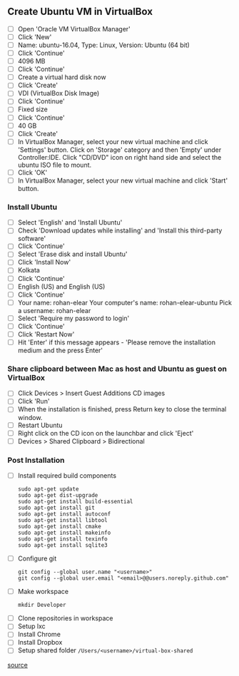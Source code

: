 ## Create Ubuntu VM in VirtualBox

- [ ] Open 'Oracle VM VirtualBox Manager'
- [ ] Click 'New'
- [ ] Name: ubuntu-16.04, Type: Linux, Version: Ubuntu (64 bit)
- [ ] Click 'Continue'
- [ ] 4096 MB
- [ ] Click 'Continue'
- [ ] Create a virtual hard disk now
- [ ] Click 'Create'
- [ ] VDI (VirtualBox Disk Image)
- [ ] Click 'Continue'
- [ ] Fixed size
- [ ] Click 'Continue'
- [ ] 40 GB
- [ ] Click 'Create'
- [ ] In VirtualBox Manager, select your new virtual machine and click 'Settings' button. Click on 'Storage' category and then 'Empty' under Controller:IDE. Click "CD/DVD" icon on right hand side and select the ubuntu ISO file to mount.
- [ ] Click 'OK'
- [ ] In VirtualBox Manager, select your new virtual machine and click 'Start' button.

### Install Ubuntu

- [ ] Select 'English' and 'Install Ubuntu'
- [ ] Check 'Download updates while installing' and 'Install this third-party software'
- [ ] Click 'Continue'
- [ ] Select 'Erase disk and install Ubuntu'
- [ ] Click 'Install Now'
- [ ] Kolkata
- [ ] Click 'Continue'
- [ ] English (US) and English (US)
- [ ] Click 'Continue'
- [ ] Your name: rohan-elear
	  Your computer's name: rohan-elear-ubuntu
	  Pick a username: rohan-elear
- [ ] Select 'Require my password to login'
- [ ] Click 'Continue'
- [ ] Click 'Restart Now'
- [ ] Hit 'Enter' if this message appears - 'Please remove the installation medium and the press Enter'

### Share clipboard between Mac as host and Ubuntu as guest on VirtualBox
- [ ] Click Devices > Insert Guest Additions CD images
- [ ] Click 'Run'
- [ ] When the installation is finished, press Return key to close the terminal window.
- [ ] Restart Ubuntu
- [ ] Right click on the CD icon on the launchbar and click 'Eject'
- [ ] Devices > Shared Clipboard > Bidirectional

### Post Installation
- [ ] Install required build components
	```shell
	sudo apt-get update
	sudo apt-get dist-upgrade
	sudo apt-get install build-essential
	sudo apt-get install git
	sudo apt-get install autoconf
	sudo apt-get install libtool
	sudo apt-get install cmake
	sudo apt-get install makeinfo
	sudo apt-get install texinfo
	sudo apt-get install sqlite3
	```
- [ ] Configure git
	```shell
	git config --global user.name "<username>"
	git config --global user.email "<email>@@users.noreply.github.com"
	```
- [ ] Make workspace
	```shell
	mkdir Developer
	```
- [ ] Clone repositories in workspace
- [ ] Setup lxc
- [ ] Install Chrome
- [ ] Install Dropbox
- [ ] Setup shared folder
	`/Users/<username>/virtual-box-shared`
	
[source](https://linus.nci.nih.gov/bdge/installUbuntu.html)